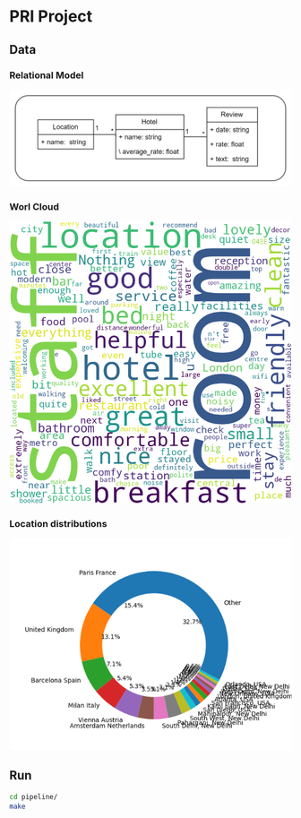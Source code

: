 # PRI Project

## Data

### Relational Model

![UML](./imgs/UML.png)

### Worl Cloud

![WordCloud](./imgs/wordcloud.png)

### Location distributions

![LocationDistributions](./imgs/locations.png)

## Run 

```bash
cd pipeline/
make
```
